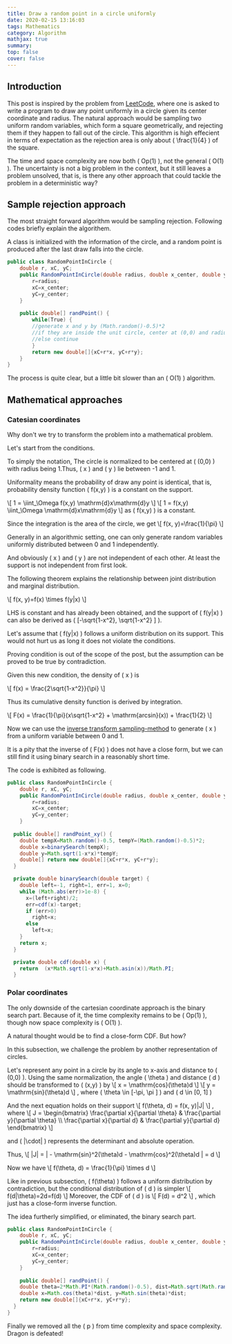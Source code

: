 ```yaml
---
title: Draw a random point in a circle uniformly 
date: 2020-02-15 13:16:03
tags: Mathematics
category: Algorithm
mathjax: true
summary:
top: false
cover: false
---
```



## Introduction   

This post is inspired by the problem from [LeetCode](https://leetcode.com/problems/generate-random-point-in-a-circle/), where one is asked to write a program to draw any point uniformly in a circle given its center coordinate and radius. The natural approach would be sampling two uniform random variables, which form a square geometrically, and rejecting them if they happen to fall out of the circle. This algorithm is high effecient in terms of expectation as the rejection area is only about \( \frac{1}{4} \) of the square.

The time and space complexity are now both \( Op(1) \), not the general \( O(1) \). The uncertainty is not a big problem in the context, but it still leaves a problem unsolved, that is, is there any other approach that could tackle the problem in a deterministic way?

## Sample rejection approach


The most straight forward algorithm would be sampling rejection.
Following codes briefly explain the algorithem.

A class is initialized with the information of the circle, and a random point is produced after the last draw falls into the circle.


```java
public class RandomPointInCircle {
	double r, xC, yC;
	public RandomPointInCircle(double radius, double x_center, double y_center) {
		r=radius;
		xC=x_center;
		yC=y_center;
	}
	
	public double[] randPoint() {
		while(True) {
		//generate x and y by (Math.random()-0.5)*2
		//if they are inside the unit circle, center at (0,0) and radius=1, break
		//else continue
		}
		return new double[]{xC+r*x, yC+r*y};
	}
}
```

The process is quite clear, but a little bit slower than an \( O(1) \) algorithm.


## Mathematical approaches

### Catesian coordinates

Why don't we try to transform the problem into a mathematical problem.

Let's start from the conditions.

To simply the notation, The circle is normalized to be centered at \( (0,0) \) with radius being 1.Thus, \( x \) and \( y \) lie between -1 and 1.

Uniformality means the probability of draw any point is identical, that is, probability density function \( f(x,y) \) is a constant on the support.

\\[ 1 = \iint_\Omega f(x,y) \mathrm{d}x\mathrm{d}y \\]
\\[ 1 = f(x,y) \iint_\Omega \mathrm{d}x\mathrm{d}y \\]
as \( f(x,y) \) is a constant.

Since the integration is the area of the circle, we get
\\[ f(x, y)=\frac{1}{\pi} \\]

Generally in an algorithmic setting, one can only generate random variables uniformly distributed between 0 and 1 independently. 

And obviously \( x \) and \( y \) are not independent of each other. At least the support is not independent from first look.

The following theorem explains the relationship between joint distribution and marginal distribution.

\\[ f(x, y)=f(x) \times f(y|x) \\]

LHS is constant and has already been obtained, and the support of \( f(y|x) \) can also be derived as \( \[-\sqrt{1-x^2}, \sqrt{1-x^2} \] \).

Let's assume that \( f(y|x) \) follows a uniform distribution on its support. This would not hurt us as long it does not violate the conditions.

Proving condition is out of the scope of the post, but the assumption can be proved to be true by contradiction.

Given this new condition, the density of \( x \) is 

\\[ f(x) = \frac{2\sqrt{1-x^2}}{\pi} \\]

Thus its cumulative density function is derived by integration.

\\[ F(x) = \frac{1}{\pi}(x\sqrt{1-x^2} + \mathrm{arcsin}(x)) + \frac{1}{2} \\]

Now we can use the [inverse transform sampling-method](https://en.wikipedia.org/wiki/Random_number_generation) to generate \( x \) from a uniform variable between 0 and 1.

It is a pity that the inverse of \( F(x) \) does not have a close form, but we can still find it using binary search in a reasonably short time.

The code is exhibited as following.

```java
public class RandomPointInCircle {
	double r, xC, yC;
	public RandomPointInCircle(double radius, double x_center, double y_center) {
		r=radius;
		xC=x_center;
		yC=y_center;
	}
	
  public double[] randPoint_xy() {
    double tempX=Math.random()-0.5, tempY=(Math.random()-0.5)*2;
    double x=binarySearch(tempX);
    double y=Math.sqrt(1-x*x)*tempY;
    double[] return new double[]{xC+r*x, yC+r*y};
  }

  private double binarySearch(double target) {
    double left=-1, right=1, err=1, x=0;
    while (Math.abs(err)>1e-8) {
      x=(left+right)/2;
      err=cdf(x)-target;
      if (err>0)
        right=x;
      else
        left=x;
    }
    return x;
  }

  private double cdf(double x) {
    return  (x*Math.sqrt(1-x*x)+Math.asin(x))/Math.PI;
  }
```


### Polar coordinates

The only downside of the cartesian coordinate approach is the binary search part. Because of it, the time complexity remains to be \( Op(1) \), though now space complexity is \( O(1) \).

A natural thought would be to find a close-form CDF. But how?

In this subsection, we challenge the problem by another representation of circles.

Let's represent any point  in a circle by its angle to x-axis and distance to \( (0,0) \). Using the same normalization, the angle \( \theta \) and distance \( d \) should be transformed to \( (x,y) \) by
\\[ x = \mathrm{cos}(\theta)d \\]
\\[ y = \mathrm{sin}(\theta)d \\]
, where \( \theta \in \[-\pi, \pi \] \) and \( d \in  \[0, 1\] \)

And the next equation holds on their support
\\[  f(\theta, d) = f(x, y)|J| \\]
, where
\\[ J = \begin{bmatrix} \frac{\partial x}{\partial \theta} & \frac{\partial y}{\partial \theta} \\\\ \frac{\partial x}{\partial d} & \frac{\partial y}{\partial d} \end{bmatrix} \\]

and \( |\cdot| \) represents the determinant and absolute operation.

Thus,
\\[ |J| = | - \mathrm{sin}^2(\theta)d - \mathrm{cos}^2(\theta)d | = d \\]

Now we have
\\[  f(\theta, d) = \frac{1}{\pi} \times d \\]

Like in previous subsection, \( f(\theta) \) follows a uniform distribution by contradiction, but the conditional distribution of \( d \) is simpler
\\[ f(d|\theta)=2d=f(d) \\]
Moreover, the CDF of \( d \) is 
\\[ F(d) = d^2 \\]
, which just has a close-form inverse function.

The idea furtherly simplified, or eliminated, the binary search part.

```java
public class RandomPointInCircle {
	double r, xC, yC;
	public RandomPointInCircle(double radius, double x_center, double y_center) {
		r=radius;
		xC=x_center;
		yC=y_center;
	}
	
	public double[] randPoint() {
    double theta=2*Math.PI*(Math.random()-0.5), dist=Math.sqrt(Math.random());
    double x=Math.cos(theta)*dist, y=Math.sin(theta)*dist;
    return new double[]{xC+r*x, yC+r*y};
  }
}
```

Finally we removed all the \( p \) from time complexity and space complexity. Dragon is defeated!
